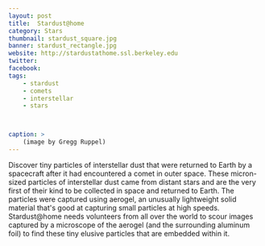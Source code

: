 ```yaml
---
layout: post
title:  Stardust@home
category: Stars
thumbnail: stardust_square.jpg
banner: stardust_rectangle.jpg
website: http://stardustathome.ssl.berkeley.edu
twitter:
facebook: 
tags: 
    - stardust
    - comets
    - interstellar
    - stars



caption: >
    (image by Gregg Ruppel)
---
```

Discover tiny particles of interstellar dust that were returned to Earth by a spacecraft after it had encountered a comet in outer space. These micron-sized particles of interstellar dust came from distant stars and are the very first of their kind to be collected in space and returned to Earth. The particles were captured using aerogel, an unusually lightweight solid material that's good at capturing small particles at high speeds. Stardust@home needs volunteers from all over the world to scour images captured by a microscope of the aerogel (and the surrounding aluminum foil) to find these tiny elusive particles that are embedded within it.